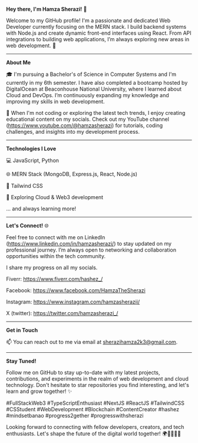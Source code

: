 **Hey there, I'm Hamza Sherazi!** 👋

Welcome to my GitHub profile! I'm a passionate and dedicated Web Developer currently focusing on the MERN stack. I build backend systems with Node.js and create dynamic front-end interfaces using React. From API integrations to building web applications, I’m always exploring new areas in web development. 🚀

-----------------------------------------------------------------------------------------------------------------

**About Me**

🎓 I'm pursuing a Bachelor's of Science in Computer Systems and I'm currently in my 6th semester. I have also completed a bootcamp hosted by DigitalOcean at Beaconhouse National University, where I learned about Cloud and DevOps. I’m continuously expanding my knowledge and improving my skills in web development.

🎥 When I'm not coding or exploring the latest tech trends, I enjoy creating educational content on my socials. Check out my YouTube channel (https://www.youtube.com/@hamzasherazi) for tutorials, coding challenges, and insights into my development process.

-----------------------------------------------------------------------------------------------------------------

**Technologies I Love**

💻 JavaScript, Python

🌐 MERN Stack (MongoDB, Express.js, React, Node.js)

🎨 Tailwind CSS

🚀 Exploring Cloud & Web3 development

... and always learning more!

-----------------------------------------------------------------------------------------------------------------

**Let's Connect!** 🌐

Feel free to connect with me on LinkedIn (https://www.linkedin.com/in/hamzasherazi/) to stay updated on my professional journey. I’m always open to networking and collaboration opportunities within the tech community.

I share my progress on all my socials.

Fiverr: https://www.fiverr.com/hashez_/

Facebook: https://www.facebook.com/HamzaTheSherazi

Instagram: https://www.instagram.com/hamzasherazii/

X (twitter): https://twitter.com/hamzasherazi_/

-----------------------------------------------------------------------------------------------------------------

**Get in Touch**

📫 You can reach out to me via email at sherazihamza2k3@gmail.com.

-----------------------------------------------------------------------------------------------------------------

**Stay Tuned!**

Follow me on GitHub to stay up-to-date with my latest projects, contributions, and experiments in the realm of web development and cloud technology. Don't hesitate to star repositories you find interesting, and let's learn and grow together! ✨

#FullStackWeb3 #TypeScriptEnthusiast #NextJS #ReactJS #TailwindCSS #CSStudent #WebDevelopment #Blockchain #ContentCreator #hashez #mindsetbanao #progress2gether #progresswithsherazi

Looking forward to connecting with fellow developers, creators, and tech enthusiasts. Let's shape the future of the digital world together! 🌍👩‍💻👩‍💻
